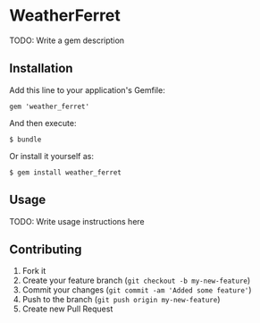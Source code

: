 # WeatherFerret

TODO: Write a gem description

## Installation

Add this line to your application's Gemfile:

    gem 'weather_ferret'

And then execute:

    $ bundle

Or install it yourself as:

    $ gem install weather_ferret

## Usage

TODO: Write usage instructions here

## Contributing

1. Fork it
2. Create your feature branch (`git checkout -b my-new-feature`)
3. Commit your changes (`git commit -am 'Added some feature'`)
4. Push to the branch (`git push origin my-new-feature`)
5. Create new Pull Request
